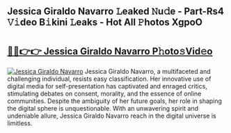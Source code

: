 ## Jessica Giraldo Navarro 𝙻eaked 𝙽u𝚍e - Part-Rs4 𝚅𝚒deo B𝚒kini 𝙻eaks - Hot All 𝙿hotos XgpoO

# <h2><a href="http://ld72cri.urlbe.top/?page=Jessica+Giraldo+Navarro">🔗🔗👉👉 Jessica Giraldo Navarro P𝚑oto𝚜Vid𝚎o</a></h2>

[![Jessica Giraldo Navarro](https://i.imgur.com/eBuTRDB.gif)](http://ld72cri.urlbe.top/?page=Jessica+Giraldo+Navarro)
Jessica Giraldo Navarro, a multifaceted and challenging individual, resists easy classification. Her innovative use of digital media for self-presentation has captivated and enraged critics, stimulating debates on consent, morality, and the essence of online communities. Despite the ambiguity of her future goals, her role in shaping the digital sphere is unquestionable. With an unwavering spirit and undeniable allure, Jessica Giraldo Navarro reach in the digital universe is limitless.
